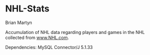 NHL-Stats
=========
Brian Martyn

Accumulation of NHL data regarding players and games in the NHL collected from www.NHL.com.

Dependencies:
  MySQL Connector/J 5.1.33
